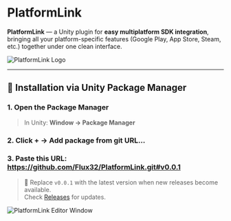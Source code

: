 # PlatformLink

**PlatformLink** — a Unity plugin for **easy multiplatform SDK integration**,  
bringing all your platform-specific features (Google Play, App Store, Steam, etc.) together under one clean interface.

![PlatformLink Logo](https://github.com/user-attachments/assets/ecdcb4bb-2a3f-4c23-90f0-f3b2c4df8788)

---

## 🚀 Installation via Unity Package Manager

### 1. Open the Package Manager
> In Unity: **Window → Package Manager**

### 2. Click **+ → Add package from git URL…**

### 3. Paste this URL: https://github.com/Flux32/PlatformLink.git#v0.0.1

> 🔖 Replace `v0.0.1` with the latest version when new releases become available.  
> Check [Releases](https://github.com/Flux32/PlatformLink/releases) for updates.

![PlatformLink Editor Window](https://github.com/user-attachments/assets/ef49f496-54c3-49c0-8fff-fe902df2015c)
